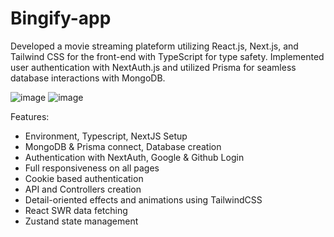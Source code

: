 # Bingify-app

Developed a movie streaming plateform utilizing React.js, Next.js, and Tailwind CSS for the front-end with TypeScript for type safety. 
Implemented user authentication with NextAuth.js and utilized Prisma for seamless database interactions with MongoDB.

![image](ss1.png)
![image](ss2.png)

Features:

- Environment, Typescript, NextJS Setup
- MongoDB & Prisma connect, Database creation
- Authentication with NextAuth, Google & Github Login
- Full responsiveness on all pages
- Cookie based authentication
- API and Controllers creation
- Detail-oriented effects and animations using TailwindCSS
- React SWR data fetching
- Zustand state management
